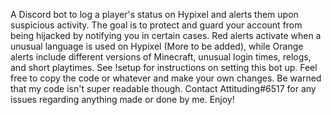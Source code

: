A Discord bot to log a player's status on Hypixel and alerts them upon suspicious activity. The goal is to protect and guard your account from being hijacked by notifying you in certain cases. Red alerts activate when a unusual language is used on Hypixel (More to be added), while Orange alerts include different versions of Minecraft, unusual login times, relogs, and short playtimes. See !setup for instructions on setting this bot up. Feel free to copy the code or whatever and make your own changes. Be warned that my code isn't super readable though. Contact Attituding#6517 for any issues regarding anything made or done by me. Enjoy!
